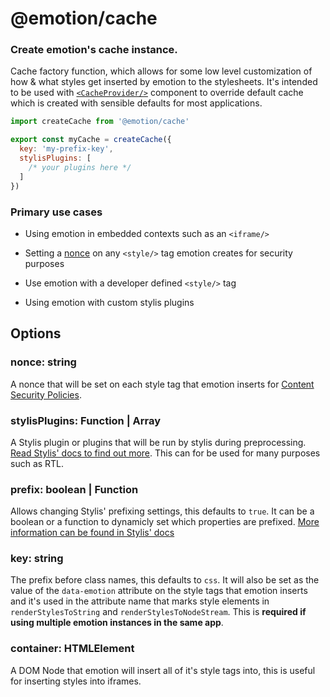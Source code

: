 # @emotion/cache

### Create emotion's cache instance.

Cache factory function, which allows for some low level customization of how & what styles get inserted by emotion to the stylesheets. It's intended to be used with [`<CacheProvider/>`](https://emotion.sh/docs/cache-provider) component to override default cache which is created with sensible defaults for most applications.

```javascript
import createCache from '@emotion/cache'

export const myCache = createCache({
  key: 'my-prefix-key',
  stylisPlugins: [
    /* your plugins here */
  ]
})
```

### Primary use cases

- Using emotion in embedded contexts such as an `<iframe/>`

- Setting a [nonce](#nonce-string) on any `<style/>` tag emotion creates for security purposes

- Use emotion with a developer defined `<style/>` tag

- Using emotion with custom stylis plugins

## Options

### nonce: string

A nonce that will be set on each style tag that emotion inserts for [Content Security Policies](https://developer.mozilla.org/en-US/docs/Web/HTTP/CSP).

### stylisPlugins: Function | Array<Function>

A Stylis plugin or plugins that will be run by stylis during preprocessing. [Read Stylis' docs to find out more](https://github.com/thysultan/stylis.js#plugins). This can for be used for many purposes such as RTL.

### prefix: boolean | Function

Allows changing Stylis' prefixing settings, this defaults to `true`. It can be a boolean or a function to dynamicly set which properties are prefixed. [More information can be found in Stylis' docs](https://github.com/thysultan/stylis.js#vendor-prefixing)

### key: string

The prefix before class names, this defaults to `css`. It will also be set as the value of the `data-emotion` attribute on the style tags that emotion inserts and it's used in the attribute name that marks style elements in `renderStylesToString` and `renderStylesToNodeStream`. This is **required if using multiple emotion instances in the same app**.

### container: HTMLElement

A DOM Node that emotion will insert all of it's style tags into, this is useful for inserting styles into iframes.
